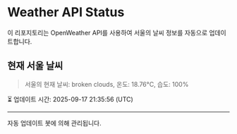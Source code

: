 
# Weather API Status

이 리포지토리는 OpenWeather API를 사용하여 서울의 날씨 정보를 자동으로 업데이트합니다.

## 현재 서울 날씨
> 서울의 현재 날씨: broken clouds, 온도: 18.76°C, 습도: 100%

⏳ 업데이트 시간: 2025-09-17 21:35:56 (UTC)

---
자동 업데이트 봇에 의해 관리됩니다.
